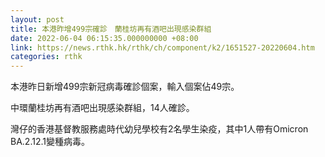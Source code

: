 ```yaml
---
layout: post
title: 本港昨增499宗確診　蘭桂坊再有酒吧出現感染群組
date: 2022-06-04 06:15:35.000000000 +08:00
link: https://news.rthk.hk/rthk/ch/component/k2/1651527-20220604.htm
categories: rthk
---
```


本港昨日新增499宗新冠病毒確診個案，輸入個案佔49宗。

中環蘭桂坊再有酒吧出現感染群組，14人確診。

灣仔的香港基督教服務處時代幼兒學校有2名學生染疫，其中1人帶有Omicron BA.2.12.1變種病毒。
